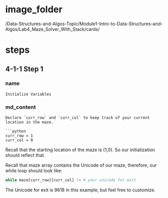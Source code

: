 # image_folder
/Data-Structures-and-Algos-Topic/Module1-Intro-to-Data-Structures-and-Algos/Lab4_Maze_Solver_With_Stack/cards/

# steps

## 4-1-1 Step 1

### name
```
Initialize Variables
```

### md_content
```
Declare `curr_row` and `curr_col` to keep track of your current location in the maze.

```python
curr_row = 1
curr_col = 0 
```

Recall that the starting location of the maze is (1,0). So our initialization should reflect that.

Recall that maze array contains the Unicode of our maze, therefore, our while loop should look like: 

```python
while maze[curr_row][curr_col] != # your unicode for exit
```

The Unicode for exit is 9618 in this example, but feel free to customize.
```